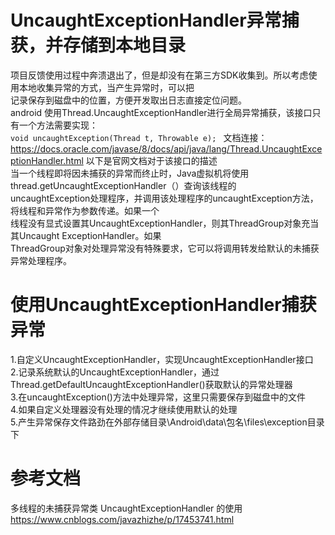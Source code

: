 # UncaughtExceptionHandler异常捕获，并存储到本地目录
项目反馈使用过程中奔溃退出了，但是却没有在第三方SDK收集到。所以考虑使用本地收集异常的方式，当产生异常时，可以把  
记录保存到磁盘中的位置，方便开发取出日志直接定位问题。  
android 使用Thread.UncaughtExceptionHandler进行全局异常捕获，该接口只有一个方法需要实现：  
`void uncaughtException(Thread t, Throwable e); `
文档连接：
https://docs.oracle.com/javase/8/docs/api/java/lang/Thread.UncaughtExceptionHandler.html
以下是官网文档对于该接口的描述  
当一个线程即将因未捕获的异常而终止时，Java虚拟机将使用thread.getUncaughtExceptionHandler（）查询该线程的  
uncaughtException处理程序，并调用该处理程序的uncaughtException方法，将线程和异常作为参数传递。如果一个  
线程没有显式设置其UncaughtExceptionHandler，则其ThreadGroup对象充当其Uncaught ExceptionHandler。如果  
ThreadGroup对象对处理异常没有特殊要求，它可以将调用转发给默认的未捕获异常处理程序。  

# 使用UncaughtExceptionHandler捕获异常  
1.自定义UncaughtExceptionHandler，实现UncaughtExceptionHandler接口  
2.记录系统默认的UncaughtExceptionHandler，通过Thread.getDefaultUncaughtExceptionHandler()获取默认的异常处理器  
3.在uncaughtException()方法中处理异常，这里只需要保存到磁盘中的文件  
4.如果自定义处理器没有处理的情况才继续使用默认的处理  
5.产生异常保存文件路劲在外部存储目录\Android\data\包名\\files\exception目录下  

# 参考文档
多线程的未捕获异常类 UncaughtExceptionHandler 的使用  
https://www.cnblogs.com/javazhizhe/p/17453741.html